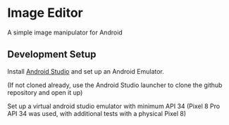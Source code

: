 # Image Editor

A simple image manipulator for Android

## Development Setup

Install [Android Studio](https://developer.android.com/studio) and set up an Android Emulator.

(If not cloned already, use the Android Studio launcher to clone the github repository and open it up)

Set up a virtual android studio emulator with minimum API 34 (Pixel 8 Pro API 34 was used, with additional tests with a physical Pixel 8)

